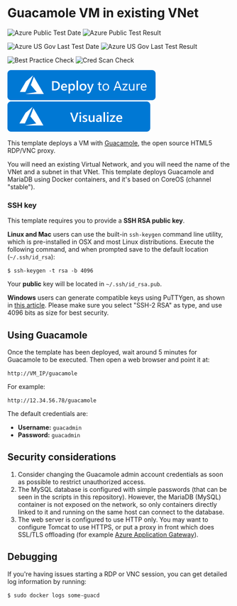 # Guacamole VM in existing VNet 

![Azure Public Test Date](https://azurequickstartsservice.blob.core.windows.net/badges/guacamole-rdp-vnc-gateway-existing-vnet/PublicLastTestDate.svg)
![Azure Public Test Result](https://azurequickstartsservice.blob.core.windows.net/badges/guacamole-rdp-vnc-gateway-existing-vnet/PublicDeployment.svg)

![Azure US Gov Last Test Date](https://azurequickstartsservice.blob.core.windows.net/badges/guacamole-rdp-vnc-gateway-existing-vnet/FairfaxLastTestDate.svg)
![Azure US Gov Last Test Result](https://azurequickstartsservice.blob.core.windows.net/badges/guacamole-rdp-vnc-gateway-existing-vnet/FairfaxDeployment.svg)

![Best Practice Check](https://azurequickstartsservice.blob.core.windows.net/badges/guacamole-rdp-vnc-gateway-existing-vnet/BestPracticeResult.svg)
![Cred Scan Check](https://azurequickstartsservice.blob.core.windows.net/badges/guacamole-rdp-vnc-gateway-existing-vnet/CredScanResult.svg)

[![Deploy to Azure](https://raw.githubusercontent.com/Azure/azure-quickstart-templates/master/1-CONTRIBUTION-GUIDE/images/deploytoazure.svg?sanitize=true)](https://portal.azure.com/#create/Microsoft.Template/uri/https%3A%2F%2Fraw.githubusercontent.com%2FAzure%2Fazure-quickstart-templates%2Fmaster%2Fguacamole-rdp-vnc-gateway-existing-vnet%2Fazuredeploy.json)
[![Visualize](https://raw.githubusercontent.com/Azure/azure-quickstart-templates/master/1-CONTRIBUTION-GUIDE/images/visualizebutton.svg?sanitize=true)](http://armviz.io/#/?load=https%3A%2F%2Fraw.githubusercontent.com%2FAzure%2Fazure-quickstart-templates%2Fmaster%2Fguacamole-rdp-vnc-gateway-existing-vnet%2Fazuredeploy.json)

This template deploys a VM with [Guacamole](http://guac-dev.org), the open source HTML5 RDP/VNC proxy.

You will need an existing Virtual Network, and you will need the name of the VNet and a subnet in that VNet. This template deploys Guacamole and MariaDB using Docker containers, and it's based on CoreOS (channel "stable").

### SSH key

This template requires you to provide a **SSH RSA public key**.

**Linux and Mac** users can use the built-in `ssh-keygen` command line utility, which is pre-installed in OSX and most Linux distributions. Execute the following command, and when prompted save to the default location (`~/.ssh/id_rsa`):

    $ ssh-keygen -t rsa -b 4096

Your **public** key will be located in `~/.ssh/id_rsa.pub`.

**Windows** users can generate compatible keys using PuTTYgen, as shown in [this article](https://winscp.net/eng/docs/ui_puttygen). Please make sure you select "SSH-2 RSA" as type, and use 4096 bits as size for best security.

## Using Guacamole

Once the template has been deployed, wait around 5 minutes for Guacamole to be executed. Then open a web browser and point it at:

    http://VM_IP/guacamole

For example:

    http://12.34.56.78/guacamole

The default credentials are:

- **Username:** `guacadmin`
- **Password:** `guacadmin`

## Security considerations

1. Consider changing the Guacamole admin account credentials as soon as possible to restrict unauthorized access.
2. The MySQL database is configured with simple passwords (that can be seen in the scripts in this repository). However, the MariaDB (MySQL) container is not exposed on the network, so only containers directly linked to it and running on the same host can connect to the database.
3. The web server is configured to use HTTP only. You may want to configure Tomcat to use HTTPS, or put a proxy in front which does SSL/TLS offloading (for example [Azure Application Gateway](https://azure.microsoft.com/en-us/services/application-gateway/)).

## Debugging

If you're having issues starting a RDP or VNC session, you can get detailed log information by running:

    $ sudo docker logs some-guacd


